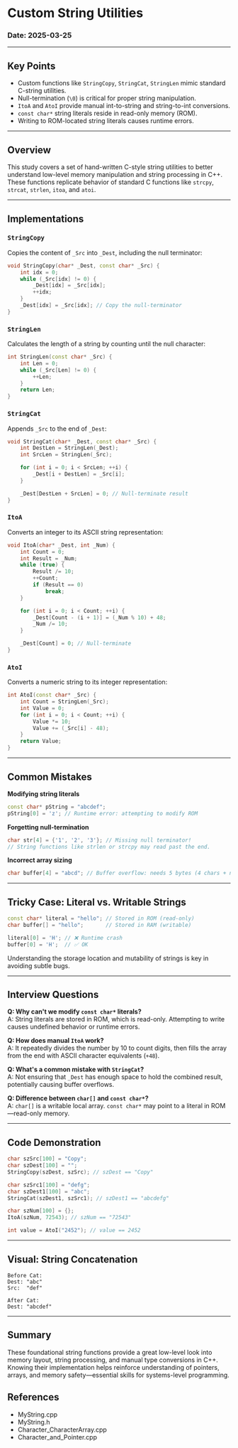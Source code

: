 # Custom String Utilities 

### Date: 2025-03-25

---

## Key Points

- Custom functions like `StringCopy`, `StringCat`, `StringLen` mimic standard C-string utilities.
- Null-termination (`\0`) is critical for proper string manipulation.
- `ItoA` and `AtoI` provide manual int-to-string and string-to-int conversions.
- `const char*` string literals reside in read-only memory (ROM).
- Writing to ROM-located string literals causes runtime errors.

---

## Overview

This study covers a set of hand-written C-style string utilities to better understand low-level memory manipulation and string processing in C++. These functions replicate behavior of standard C functions like `strcpy`, `strcat`, `strlen`, `itoa`, and `atoi`.

---

## Implementations

### `StringCopy`
Copies the content of `_Src` into `_Dest`, including the null terminator:

```cpp
void StringCopy(char* _Dest, const char* _Src) {
    int idx = 0;
    while (_Src[idx] != 0) {
        _Dest[idx] = _Src[idx];
        ++idx;
    }
    _Dest[idx] = _Src[idx]; // Copy the null-terminator
}
```

### `StringLen`
Calculates the length of a string by counting until the null character:

```cpp
int StringLen(const char* _Src) {
    int Len = 0;
    while (_Src[Len] != 0) {
        ++Len;
    }
    return Len;
}
```

### `StringCat`
Appends `_Src` to the end of `_Dest`:

```cpp
void StringCat(char* _Dest, const char* _Src) {
    int DestLen = StringLen(_Dest);
    int SrcLen = StringLen(_Src);

    for (int i = 0; i < SrcLen; ++i) {
        _Dest[i + DestLen] = _Src[i];
    }

    _Dest[DestLen + SrcLen] = 0; // Null-terminate result
}
```

### `ItoA`
Converts an integer to its ASCII string representation:

```cpp
void ItoA(char* _Dest, int _Num) {
    int Count = 0;
    int Result = _Num;
    while (true) {
        Result /= 10;
        ++Count;
        if (Result == 0)
            break;
    }

    for (int i = 0; i < Count; ++i) {
        _Dest[Count - (i + 1)] = (_Num % 10) + 48;
        _Num /= 10;
    }

    _Dest[Count] = 0; // Null-terminate
}
```

### `AtoI`
Converts a numeric string to its integer representation:

```cpp
int AtoI(const char* _Src) {
    int Count = StringLen(_Src);
    int Value = 0;
    for (int i = 0; i < Count; ++i) {
        Value *= 10;
        Value += (_Src[i] - 48);
    }
    return Value;
}
```

---

## Common Mistakes

**Modifying string literals**

```cpp
const char* pString = "abcdef";
pString[0] = 'z'; // Runtime error: attempting to modify ROM
```

**Forgetting null-termination**

```cpp
char str[4] = {'1', '2', '3'}; // Missing null terminator!
// String functions like strlen or strcpy may read past the end.
```

**Incorrect array sizing**

```cpp
char buffer[4] = "abcd"; // Buffer overflow: needs 5 bytes (4 chars + null)
```

---

## Tricky Case: Literal vs. Writable Strings

```cpp
const char* literal = "hello"; // Stored in ROM (read-only)
char buffer[] = "hello";       // Stored in RAM (writable)

literal[0] = 'H'; // ❌ Runtime crash
buffer[0] = 'H';  // ✅ OK
```

Understanding the storage location and mutability of strings is key in avoiding subtle bugs.

---

## Interview Questions

**Q: Why can't we modify `const char*` literals?**  
A: String literals are stored in ROM, which is read-only. Attempting to write causes undefined behavior or runtime errors.

**Q: How does manual `ItoA` work?**  
A: It repeatedly divides the number by 10 to count digits, then fills the array from the end with ASCII character equivalents (`+48`).

**Q: What's a common mistake with `StringCat`?**  
A: Not ensuring that `_Dest` has enough space to hold the combined result, potentially causing buffer overflows.

**Q: Difference between `char[]` and `const char*`?**  
A: `char[]` is a writable local array. `const char*` may point to a literal in ROM—read-only memory.

---

## Code Demonstration

```cpp
char szSrc[100] = "Copy";
char szDest[100] = "";
StringCopy(szDest, szSrc); // szDest == "Copy"

char szSrc1[100] = "defg";
char szDest1[100] = "abc";
StringCat(szDest1, szSrc1); // szDest1 == "abcdefg"

char szNum[100] = {};
ItoA(szNum, 72543); // szNum == "72543"

int value = AtoI("2452"); // value == 2452
```

---

## Visual: String Concatenation

```
Before Cat:
Dest: "abc"
Src:  "def"

After Cat:
Dest: "abcdef"
```

---

## Summary

These foundational string functions provide a great low-level look into memory layout, string processing, and manual type conversions in C++. Knowing their implementation helps reinforce understanding of pointers, arrays, and memory safety—essential skills for systems-level programming.

## References

- MyString.cpp
- MyString.h
- Character_CharacterArray.cpp
- Character_and_Pointer.cpp

